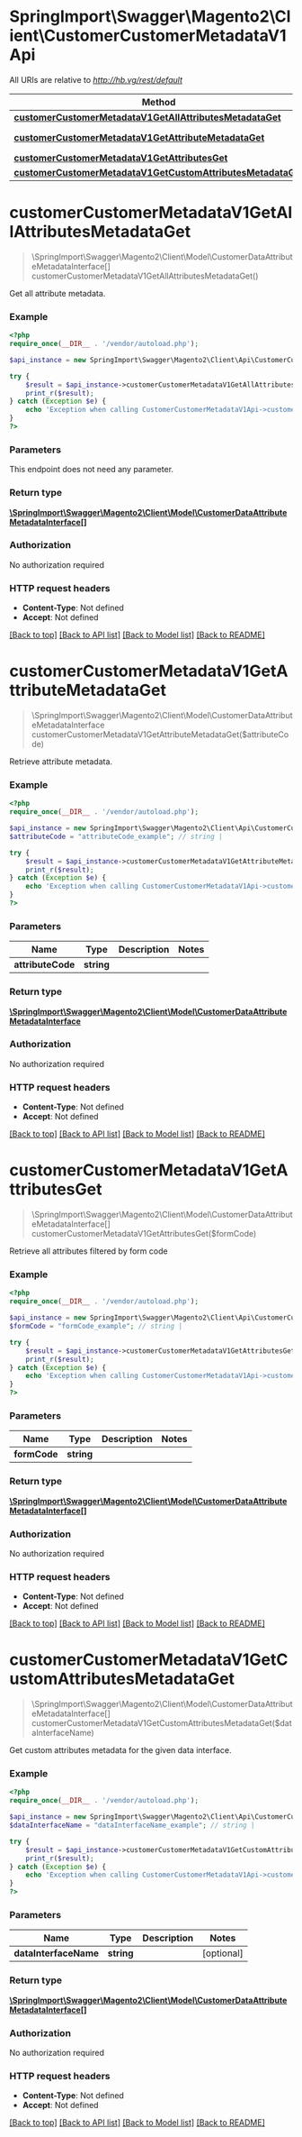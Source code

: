 # SpringImport\Swagger\Magento2\Client\CustomerCustomerMetadataV1Api

All URIs are relative to *http://hb.vg/rest/default*

Method | HTTP request | Description
------------- | ------------- | -------------
[**customerCustomerMetadataV1GetAllAttributesMetadataGet**](CustomerCustomerMetadataV1Api.md#customerCustomerMetadataV1GetAllAttributesMetadataGet) | **GET** /V1/attributeMetadata/customer | 
[**customerCustomerMetadataV1GetAttributeMetadataGet**](CustomerCustomerMetadataV1Api.md#customerCustomerMetadataV1GetAttributeMetadataGet) | **GET** /V1/attributeMetadata/customer/attribute/{attributeCode} | 
[**customerCustomerMetadataV1GetAttributesGet**](CustomerCustomerMetadataV1Api.md#customerCustomerMetadataV1GetAttributesGet) | **GET** /V1/attributeMetadata/customer/form/{formCode} | 
[**customerCustomerMetadataV1GetCustomAttributesMetadataGet**](CustomerCustomerMetadataV1Api.md#customerCustomerMetadataV1GetCustomAttributesMetadataGet) | **GET** /V1/attributeMetadata/customer/custom | 


# **customerCustomerMetadataV1GetAllAttributesMetadataGet**
> \SpringImport\Swagger\Magento2\Client\Model\CustomerDataAttributeMetadataInterface[] customerCustomerMetadataV1GetAllAttributesMetadataGet()



Get all attribute metadata.

### Example
```php
<?php
require_once(__DIR__ . '/vendor/autoload.php');

$api_instance = new SpringImport\Swagger\Magento2\Client\Api\CustomerCustomerMetadataV1Api();

try {
    $result = $api_instance->customerCustomerMetadataV1GetAllAttributesMetadataGet();
    print_r($result);
} catch (Exception $e) {
    echo 'Exception when calling CustomerCustomerMetadataV1Api->customerCustomerMetadataV1GetAllAttributesMetadataGet: ', $e->getMessage(), PHP_EOL;
}
?>
```

### Parameters
This endpoint does not need any parameter.

### Return type

[**\SpringImport\Swagger\Magento2\Client\Model\CustomerDataAttributeMetadataInterface[]**](../Model/CustomerDataAttributeMetadataInterface.md)

### Authorization

No authorization required

### HTTP request headers

 - **Content-Type**: Not defined
 - **Accept**: Not defined

[[Back to top]](#) [[Back to API list]](../../README.md#documentation-for-api-endpoints) [[Back to Model list]](../../README.md#documentation-for-models) [[Back to README]](../../README.md)

# **customerCustomerMetadataV1GetAttributeMetadataGet**
> \SpringImport\Swagger\Magento2\Client\Model\CustomerDataAttributeMetadataInterface customerCustomerMetadataV1GetAttributeMetadataGet($attributeCode)



Retrieve attribute metadata.

### Example
```php
<?php
require_once(__DIR__ . '/vendor/autoload.php');

$api_instance = new SpringImport\Swagger\Magento2\Client\Api\CustomerCustomerMetadataV1Api();
$attributeCode = "attributeCode_example"; // string | 

try {
    $result = $api_instance->customerCustomerMetadataV1GetAttributeMetadataGet($attributeCode);
    print_r($result);
} catch (Exception $e) {
    echo 'Exception when calling CustomerCustomerMetadataV1Api->customerCustomerMetadataV1GetAttributeMetadataGet: ', $e->getMessage(), PHP_EOL;
}
?>
```

### Parameters

Name | Type | Description  | Notes
------------- | ------------- | ------------- | -------------
 **attributeCode** | **string**|  |

### Return type

[**\SpringImport\Swagger\Magento2\Client\Model\CustomerDataAttributeMetadataInterface**](../Model/CustomerDataAttributeMetadataInterface.md)

### Authorization

No authorization required

### HTTP request headers

 - **Content-Type**: Not defined
 - **Accept**: Not defined

[[Back to top]](#) [[Back to API list]](../../README.md#documentation-for-api-endpoints) [[Back to Model list]](../../README.md#documentation-for-models) [[Back to README]](../../README.md)

# **customerCustomerMetadataV1GetAttributesGet**
> \SpringImport\Swagger\Magento2\Client\Model\CustomerDataAttributeMetadataInterface[] customerCustomerMetadataV1GetAttributesGet($formCode)



Retrieve all attributes filtered by form code

### Example
```php
<?php
require_once(__DIR__ . '/vendor/autoload.php');

$api_instance = new SpringImport\Swagger\Magento2\Client\Api\CustomerCustomerMetadataV1Api();
$formCode = "formCode_example"; // string | 

try {
    $result = $api_instance->customerCustomerMetadataV1GetAttributesGet($formCode);
    print_r($result);
} catch (Exception $e) {
    echo 'Exception when calling CustomerCustomerMetadataV1Api->customerCustomerMetadataV1GetAttributesGet: ', $e->getMessage(), PHP_EOL;
}
?>
```

### Parameters

Name | Type | Description  | Notes
------------- | ------------- | ------------- | -------------
 **formCode** | **string**|  |

### Return type

[**\SpringImport\Swagger\Magento2\Client\Model\CustomerDataAttributeMetadataInterface[]**](../Model/CustomerDataAttributeMetadataInterface.md)

### Authorization

No authorization required

### HTTP request headers

 - **Content-Type**: Not defined
 - **Accept**: Not defined

[[Back to top]](#) [[Back to API list]](../../README.md#documentation-for-api-endpoints) [[Back to Model list]](../../README.md#documentation-for-models) [[Back to README]](../../README.md)

# **customerCustomerMetadataV1GetCustomAttributesMetadataGet**
> \SpringImport\Swagger\Magento2\Client\Model\CustomerDataAttributeMetadataInterface[] customerCustomerMetadataV1GetCustomAttributesMetadataGet($dataInterfaceName)



Get custom attributes metadata for the given data interface.

### Example
```php
<?php
require_once(__DIR__ . '/vendor/autoload.php');

$api_instance = new SpringImport\Swagger\Magento2\Client\Api\CustomerCustomerMetadataV1Api();
$dataInterfaceName = "dataInterfaceName_example"; // string | 

try {
    $result = $api_instance->customerCustomerMetadataV1GetCustomAttributesMetadataGet($dataInterfaceName);
    print_r($result);
} catch (Exception $e) {
    echo 'Exception when calling CustomerCustomerMetadataV1Api->customerCustomerMetadataV1GetCustomAttributesMetadataGet: ', $e->getMessage(), PHP_EOL;
}
?>
```

### Parameters

Name | Type | Description  | Notes
------------- | ------------- | ------------- | -------------
 **dataInterfaceName** | **string**|  | [optional]

### Return type

[**\SpringImport\Swagger\Magento2\Client\Model\CustomerDataAttributeMetadataInterface[]**](../Model/CustomerDataAttributeMetadataInterface.md)

### Authorization

No authorization required

### HTTP request headers

 - **Content-Type**: Not defined
 - **Accept**: Not defined

[[Back to top]](#) [[Back to API list]](../../README.md#documentation-for-api-endpoints) [[Back to Model list]](../../README.md#documentation-for-models) [[Back to README]](../../README.md)

